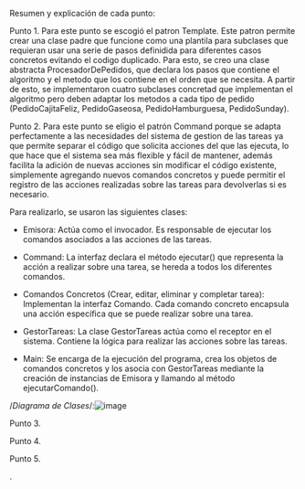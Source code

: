 Resumen y explicación de cada punto:

Punto 1. Para este punto se escogió el patron Template. Este patron permite crear una clase padre que funcione como una plantila para subclases que requieran usar una serie de pasos definidida para diferentes casos concretos evitando el codigo duplicado. Para esto, se creo una clase abstracta ProcesadorDePedidos, que declara los pasos que contiene el algoritmo y el metodo que los contiene en el orden que se necesita. A partir de esto, se implementaron cuatro subclases concretad que implementan el algoritmo pero deben adaptar los metodos a cada tipo de pedido (PedidoCajitaFeliz, PedidoGaseosa, PedidoHamburguesa, PedidoSunday). 











Punto 2. Para este punto se eligio el patrón Command porque se adapta perfectamente a las necesidades del sistema de gestion de las tareas ya que permite separar el código que solicita acciones del que las ejecuta, lo que hace que el sistema sea más flexible y fácil de mantener, además facilita la adición de nuevas acciones sin modificar el código existente, simplemente agregando nuevos comandos concretos y puede permitir el registro de las acciones realizadas sobre las tareas para devolverlas si es necesario.

Para realizarlo, se usaron las siguientes clases:
- Emisora: Actúa como el invocador. Es responsable de ejecutar los comandos asociados a las acciones de las tareas.
- Command: La interfaz declara el método ejecutar() que representa la acción a realizar sobre una tarea, se hereda a todos los diferentes comandos.

- Comandos Concretos (Crear, editar, eliminar y completar tarea): Implementan la interfaz Comando. Cada comando concreto encapsula una acción específica que se puede realizar sobre una tarea.

- GestorTareas: La clase GestorTareas actúa como el receptor en el sistema. Contiene la lógica para realizar las acciones sobre las tareas.

- Main: Se encarga de la ejecución del programa, crea los objetos de comandos concretos y los asocia con GestorTareas mediante la creación de instancias de Emisora y llamando al método ejecutarComando().

/*Diagrama de Clases*/:![image](https://github.com/NicoCastaneda/TrabajoPatronesDiseno/assets/101200949/c4df0a2a-d58f-444f-9cab-a7a8b736f4db)
 


Punto 3.










Punto 4.








Punto 5.
















































.


